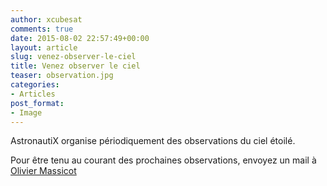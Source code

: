 ```yaml
---
author: xcubesat
comments: true
date: 2015-08-02 22:57:49+00:00
layout: article
slug: venez-observer-le-ciel
title: Venez observer le ciel
teaser: observation.jpg
categories:
- Articles
post_format:
- Image
---
```

AstronautiX organise périodiquement des observations du ciel étoilé.

Pour être tenu au courant des prochaines observations, envoyez un mail à [Olivier Massicot](olivier.massicot@polytechnique.edu)
